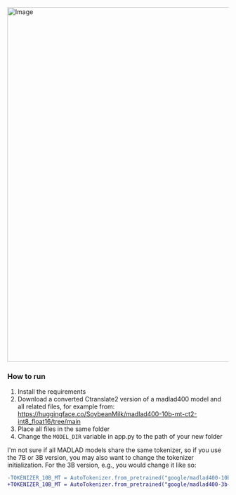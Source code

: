<img width="2060" height="807" alt="Image" src="https://github.com/user-attachments/assets/8051f60e-47f9-40f5-964b-1a59a6f70f2d" />

### How to run
1. Install the requirements
2. Download a converted Ctranslate2 version of a madlad400 model and all related files, for example from: https://huggingface.co/SoybeanMilk/madlad400-10b-mt-ct2-int8_float16/tree/main
3. Place all files in the same folder
4. Change the `MODEL_DIR` variable in app.py to the path of your new folder


I'm not sure if all MADLAD models share the same tokenizer, so if you use the 7B or 3B version, you may also want to change the tokenizer initialization. For the 3B version, e.g., you would change it like so:
```diff
-TOKENIZER_10B_MT = AutoTokenizer.from_pretrained("google/madlad400-10b-mt", use_fast=True)
+TOKENIZER_10B_MT = AutoTokenizer.from_pretrained("google/madlad400-3b-mt", use_fast=True)
```
